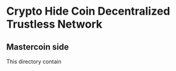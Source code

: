 # Crypto Hide Coin Decentralized Trustless Network

Mastercoin side
-------------------------------------------------------------------------

This directory contain 
